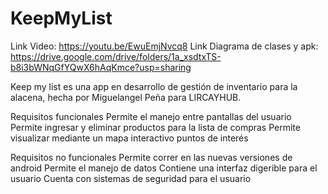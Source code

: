 # KeepMyList

Link Video: https://youtu.be/EwuEmjNvcq8
Link Diagrama de clases y apk: https://drive.google.com/drive/folders/1a_xsdtxTS-b8i3bWNqGfYQwX6hAqKmce?usp=sharing

Keep my list es una app en desarrollo de gestión de inventario para la alacena, hecha por Miguelangel Peña para LIRCAYHUB.

Requisitos funcionales
Permite el manejo entre pantallas del usuario
Permite ingresar y eliminar productos para la lista de compras
Permite visualizar mediante un mapa interactivo puntos de interés

Requisitos no funcionales
Permite correr en las nuevas versiones de android
Permite el manejo de datos
Contiene una interfaz digerible para el usuario
Cuenta con sistemas de seguridad para el usuario

